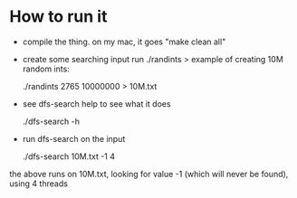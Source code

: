 How to run it
=============

* compile the thing. on my mac, it goes "make clean all"
* create some searching input
run ./randints <random seed> <number of ints> > <output file>
example of creating 10M random ints:

    ./randints 2765 10000000 > 10M.txt

* see dfs-search help to see what it does

    ./dfs-search -h

* run dfs-search on the input

    ./dfs-search 10M.txt -1 4

the above runs on 10M.txt, looking for value -1 (which will never be found), using 4 threads
